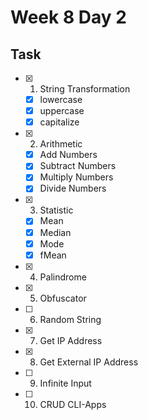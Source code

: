 # Week 8 Day 2

## Task
- [x] 1. String Transformation
    - [x] lowercase
    - [x] uppercase
    - [x] capitalize
- [x] 2. Arithmetic
    - [x] Add Numbers
    - [x] Subtract Numbers
    - [x] Multiply Numbers
    - [x] Divide Numbers
- [x] 3. Statistic
    - [x] Mean
    - [x] Median
    - [x] Mode
    - [x] fMean
- [x] 4. Palindrome
- [x] 5. Obfuscator
- [ ] 6. Random String
- [x] 7. Get IP Address
- [x] 8. Get External IP Address
- [ ] 9. Infinite Input
- [ ] 10. CRUD CLI-Apps